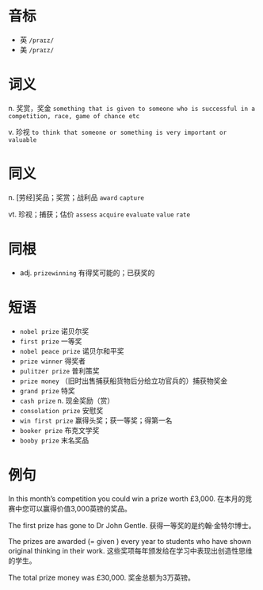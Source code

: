 # 音标

- 英 `/praɪz/`
- 美 `/praɪz/`

# 词义

n. 奖赏，奖金
`something that is given to someone who is successful in a competition, race, game of chance etc`

v. 珍视
`to think that someone or something is very important or valuable`

# 同义

n. [劳经]奖品；奖赏；战利品
`award` `capture`

vt. 珍视；捕获；估价
`assess` `acquire` `evaluate` `value` `rate`

# 同根

- adj. `prizewinning` 有得奖可能的；已获奖的

# 短语

- `nobel prize` 诺贝尔奖
- `first prize` 一等奖
- `nobel peace prize` 诺贝尔和平奖
- `prize winner` 得奖者
- `pulitzer prize` 普利策奖
- `prize money` （旧时出售捕获船货物后分给立功官兵的）捕获物奖金
- `grand prize` 特奖
- `cash prize` n. 现金奖励（赏）
- `consolation prize` 安慰奖
- `win first prize` 赢得头奖；获一等奖；得第一名
- `booker prize` 布克文学奖
- `booby prize` 末名奖品

# 例句

In this month’s competition you could win a prize worth £3,000.
在本月的竞赛中您可以赢得价值3,000英镑的奖品。

The first prize has gone to Dr John Gentle.
获得一等奖的是约翰·金特尔博士。

The prizes are awarded (= given ) every year to students who have shown original thinking in their work.
这些奖项每年颁发给在学习中表现出创造性思维的学生。

The total prize money was £30,000.
奖金总额为3万英镑。


